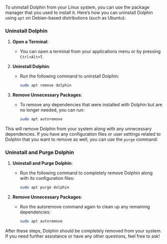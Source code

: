 To uninstall Dolphin from your Linux system, you can use the package manager that you used to install it. Here’s how you can uninstall Dolphin using `apt` on Debian-based distributions (such as Ubuntu):

### Uninstall Dolphin

1. **Open a Terminal**:
   - You can open a terminal from your applications menu or by pressing `Ctrl+Alt+T`.

2. **Uninstall Dolphin**:
   - Run the following command to uninstall Dolphin:
     ```sh
     sudo apt remove dolphin
     ```

3. **Remove Unnecessary Packages**:
   - To remove any dependencies that were installed with Dolphin but are no longer needed, you can run:
     ```sh
     sudo apt autoremove
     ```

This will remove Dolphin from your system along with any unnecessary dependencies. If you have any configuration files or user settings related to Dolphin that you want to remove as well, you can use the `purge` command:

### Uninstall and Purge Dolphin

1. **Uninstall and Purge Dolphin**:
   - Run the following command to completely remove Dolphin along with its configuration files:
     ```sh
     sudo apt purge dolphin
     ```

2. **Remove Unnecessary Packages**:
   - Run the autoremove command again to clean up any remaining dependencies:
     ```sh
     sudo apt autoremove
     ```

After these steps, Dolphin should be completely removed from your system. If you need further assistance or have any other questions, feel free to ask!